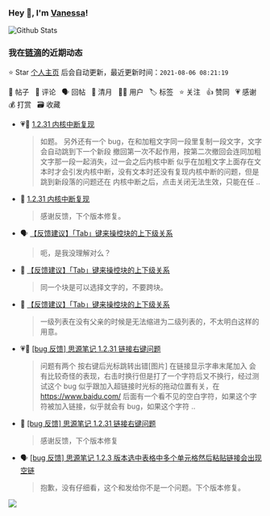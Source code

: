 ### Hey 👋, I'm [Vanessa](http://vanessa.b3log.org/)!

![Github Stats](https://github-readme-stats.vercel.app/api?username=Vanessa219&show_icons=true)

<!--events start -->

### 我在[链滴](https://ld246.com)的近期动态

⭐️ Star [个人主页](https://github.com/Vanessa219/Vanessa219) 后会自动更新，最近更新时间：`2021-08-06 08:21:19`

📝 帖子 &nbsp; 💬 评论 &nbsp; 🗣 回帖 &nbsp; 🌙 清月 &nbsp; 👨‍💻 用户 &nbsp; 🏷️ 标签 &nbsp; ⭐️ 关注 &nbsp; 👍 赞同 &nbsp; 💗 感谢 &nbsp; 💰 打赏 &nbsp; 🗃 收藏

* 💗📝 [1.2.31 内核中断复现](https://ld246.com/article/1628175697591)

  > 如题。 另外还有一个 bug，在和加粗文字同一段里复制一段文字，文字会自动跳到下一个新段 撤回第一次不起作用，按第二次撤回会连同加粗文字那一段一起消失，过一会之后内核中断 似乎在加粗文字上面存在文本时才会引发内核中断，没有文本时还没有复现内核中断的问题，但是跳到新段落的问题还在 内核中断之后，点击关闭无法生效，只能在任 ..
* 💬 [1.2.31 内核中断复现](https://ld246.com/article/1628175697591/comment/1628179141399#comments)

  > 感谢反馈，下个版本修复。
* 🗣 [【反馈建议】「Tab」键来操控块的上下级关系](https://ld246.com/article/1627970386398/comment/1628170561505#comments)

  > 呃，是我没理解对么？
* 💬 [【反馈建议】「Tab」键来操控块的上下级关系](https://ld246.com/article/1627970386398/comment/1628164090756#comments)

  > 同一个块是可以选择文字的，不要跨块。
* 💬 [【反馈建议】「Tab」键来操控块的上下级关系](https://ld246.com/article/1627970386398/comment/1628163986761#comments)

  > 一级列表在没有父亲的时候是无法缩进为二级列表的，不太明白这样的用意。
* 💗📝 [[bug 反馈] 思源笔记 1.2.31 链接右键问题](https://ld246.com/article/1628132100368)

  > 问题有两个 按右键后光标跳转出错[图片] 在链接显示字串末尾加入  会有比较奇怪的表现，右击时换行但是打了一个字符后又不换行，经过测试这个 bug 似乎跟加入超链接时光标的拖动位置有关，在 https://www.baidu.com/ 后面有一个看不见的空白字符，如果这个字符被加入链接，似乎就会有 bug，如果这个字符 ..
* 💬 [[bug 反馈] 思源笔记 1.2.31 链接右键问题](https://ld246.com/article/1628132100368/comment/1628160120793#comments)

  > 感谢反馈，下个版本修复
* 🗣 [[bug 反馈] 思源笔记 1.2.3 版本选中表格中多个单元格然后粘贴链接会出现空链](https://ld246.com/article/1627976493019/comment/1628130300040#comments)

  > 抱歉，没有仔细看，这个和发给你不是一个问题。下个版本修复。


<!--events end -->

<a title="Hits" target="_blank" href="https://github.com/Vanessa219/Vanessa219"><img src="https://hits.b3log.org/Vanessa219/Vanessa219.svg"></a>
